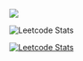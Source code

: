 ![](https://leetcard.jacoblin.cool/leetcode?site=cn)

![Leetcode Stats](https://leetcard.jacoblin.cool/JacobLinCool)

[![Leetcode Stats](https://leetcard.jacoblin.cool/javi_d_segura)](https://leetcode.com/javi_d_segura)
